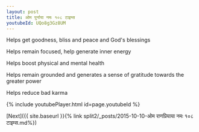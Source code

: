 ```yaml
---
layout: post
title: ओम पुर्नाया नमः १०८ टाइम्स
youtubeId: UQo8g3Gz8UM
---
```

 
 
Helps get goodness, bliss and peace and God's blessings
 
Helps remain focused, help generate inner energy 
 
Helps boost physical and mental health 
 
Helps remain grounded and generates a sense of gratitude towards the greater power 
 
Helps reduce bad karma
 
 
 
 


{% include youtubePlayer.html id=page.youtubeId %}
 
[Next]({{ site.baseurl }}{% link  split2/_posts/2015-10-10-ओम राणप्रियाया नमः १०८ टाइम्स.md%})
 
